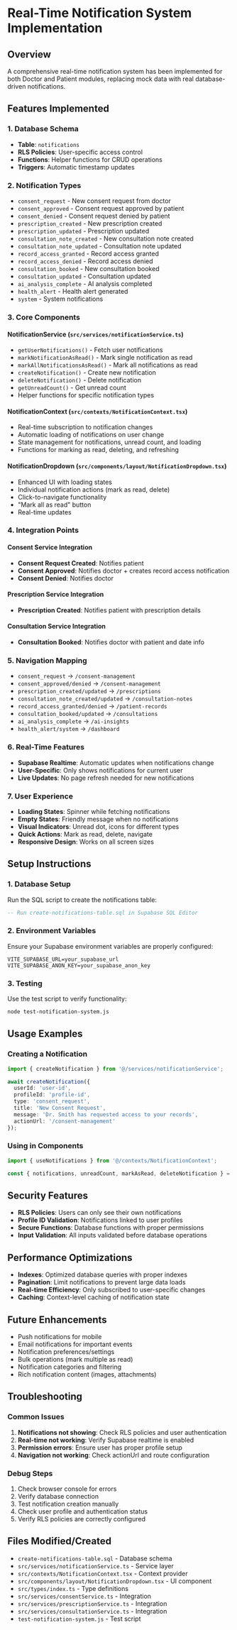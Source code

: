 # Real-Time Notification System Implementation

## Overview
A comprehensive real-time notification system has been implemented for both Doctor and Patient modules, replacing mock data with real database-driven notifications.

## Features Implemented

### 1. Database Schema
- **Table**: `notifications`
- **RLS Policies**: User-specific access control
- **Functions**: Helper functions for CRUD operations
- **Triggers**: Automatic timestamp updates

### 2. Notification Types
- `consent_request` - New consent request from doctor
- `consent_approved` - Consent request approved by patient
- `consent_denied` - Consent request denied by patient
- `prescription_created` - New prescription created
- `prescription_updated` - Prescription updated
- `consultation_note_created` - New consultation note created
- `consultation_note_updated` - Consultation note updated
- `record_access_granted` - Record access granted
- `record_access_denied` - Record access denied
- `consultation_booked` - New consultation booked
- `consultation_updated` - Consultation updated
- `ai_analysis_complete` - AI analysis completed
- `health_alert` - Health alert generated
- `system` - System notifications

### 3. Core Components

#### NotificationService (`src/services/notificationService.ts`)
- `getUserNotifications()` - Fetch user notifications
- `markNotificationAsRead()` - Mark single notification as read
- `markAllNotificationsAsRead()` - Mark all notifications as read
- `createNotification()` - Create new notification
- `deleteNotification()` - Delete notification
- `getUnreadCount()` - Get unread count
- Helper functions for specific notification types

#### NotificationContext (`src/contexts/NotificationContext.tsx`)
- Real-time subscription to notification changes
- Automatic loading of notifications on user change
- State management for notifications, unread count, and loading
- Functions for marking as read, deleting, and refreshing

#### NotificationDropdown (`src/components/layout/NotificationDropdown.tsx`)
- Enhanced UI with loading states
- Individual notification actions (mark as read, delete)
- Click-to-navigate functionality
- "Mark all as read" button
- Real-time updates

### 4. Integration Points

#### Consent Service Integration
- **Consent Request Created**: Notifies patient
- **Consent Approved**: Notifies doctor + creates record access notification
- **Consent Denied**: Notifies doctor

#### Prescription Service Integration
- **Prescription Created**: Notifies patient with prescription details

#### Consultation Service Integration
- **Consultation Booked**: Notifies doctor with patient and date info

### 5. Navigation Mapping
- `consent_request` → `/consent-management`
- `consent_approved/denied` → `/consent-management`
- `prescription_created/updated` → `/prescriptions`
- `consultation_note_created/updated` → `/consultation-notes`
- `record_access_granted/denied` → `/patient-records`
- `consultation_booked/updated` → `/consultations`
- `ai_analysis_complete` → `/ai-insights`
- `health_alert/system` → `/dashboard`

### 6. Real-Time Features
- **Supabase Realtime**: Automatic updates when notifications change
- **User-Specific**: Only shows notifications for current user
- **Live Updates**: No page refresh needed for new notifications

### 7. User Experience
- **Loading States**: Spinner while fetching notifications
- **Empty States**: Friendly message when no notifications
- **Visual Indicators**: Unread dot, icons for different types
- **Quick Actions**: Mark as read, delete, navigate
- **Responsive Design**: Works on all screen sizes

## Setup Instructions

### 1. Database Setup
Run the SQL script to create the notifications table:
```sql
-- Run create-notifications-table.sql in Supabase SQL Editor
```

### 2. Environment Variables
Ensure your Supabase environment variables are properly configured:
```env
VITE_SUPABASE_URL=your_supabase_url
VITE_SUPABASE_ANON_KEY=your_supabase_anon_key
```

### 3. Testing
Use the test script to verify functionality:
```bash
node test-notification-system.js
```

## Usage Examples

### Creating a Notification
```typescript
import { createNotification } from '@/services/notificationService';

await createNotification({
  userId: 'user-id',
  profileId: 'profile-id',
  type: 'consent_request',
  title: 'New Consent Request',
  message: 'Dr. Smith has requested access to your records',
  actionUrl: '/consent-management'
});
```

### Using in Components
```typescript
import { useNotifications } from '@/contexts/NotificationContext';

const { notifications, unreadCount, markAsRead, deleteNotification } = useNotifications();
```

## Security Features
- **RLS Policies**: Users can only see their own notifications
- **Profile ID Validation**: Notifications linked to user profiles
- **Secure Functions**: Database functions with proper permissions
- **Input Validation**: All inputs validated before database operations

## Performance Optimizations
- **Indexes**: Optimized database queries with proper indexes
- **Pagination**: Limit notifications to prevent large data loads
- **Real-time Efficiency**: Only subscribed to user-specific changes
- **Caching**: Context-level caching of notification state

## Future Enhancements
- Push notifications for mobile
- Email notifications for important events
- Notification preferences/settings
- Bulk operations (mark multiple as read)
- Notification categories and filtering
- Rich notification content (images, attachments)

## Troubleshooting

### Common Issues
1. **Notifications not showing**: Check RLS policies and user authentication
2. **Real-time not working**: Verify Supabase realtime is enabled
3. **Permission errors**: Ensure user has proper profile setup
4. **Navigation not working**: Check actionUrl and route configuration

### Debug Steps
1. Check browser console for errors
2. Verify database connection
3. Test notification creation manually
4. Check user profile and authentication status
5. Verify RLS policies are correctly configured

## Files Modified/Created
- `create-notifications-table.sql` - Database schema
- `src/services/notificationService.ts` - Service layer
- `src/contexts/NotificationContext.tsx` - Context provider
- `src/components/layout/NotificationDropdown.tsx` - UI component
- `src/types/index.ts` - Type definitions
- `src/services/consentService.ts` - Integration
- `src/services/prescriptionService.ts` - Integration
- `src/services/consultationService.ts` - Integration
- `test-notification-system.js` - Test script

